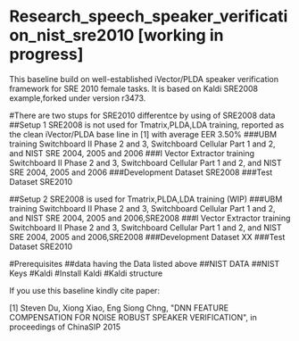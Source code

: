 # Research_speech_speaker_verification_nist_sre2010 [working in progress]




This baseline build on well-established iVector/PLDA speaker verification framework for SRE 2010 female tasks.
It is based on Kaldi SRE2008 example,forked under version r3473.

#There are two stups for SRE2010 differentce by using of SRE2008 data
##Setup 1 
SRE2008 is not used for Tmatrix,PLDA,LDA training, reported as the clean iVector/PLDA base line in [1] with average EER 3.50%
###UBM training
Switchboard II Phase 2 and 3, Switchboard Cellular Part 1 and 2, and NIST SRE 2004, 2005 and 2006
###I Vector Extractor training
Switchboard II Phase 2 and 3, Switchboard Cellular Part 1 and 2, and NIST SRE 2004, 2005 and 2006
###Development Dataset
SRE2008
###Test Dataset
SRE2010

##Setup 2
SRE2008 is used for Tmatrix,PLDA,LDA training (WIP)
###UBM training
Switchboard II Phase 2 and 3, Switchboard Cellular Part 1 and 2, and NIST SRE 2004, 2005 and 2006,SRE2008
###I Vector Extractor training
Switchboard II Phase 2 and 3, Switchboard Cellular Part 1 and 2, and NIST SRE 2004, 2005 and 2006,SRE2008
###Development Dataset
XX
###Test Dataset
SRE2010

#Prerequisites
##data
having the Data listed above
##NIST DATA
##NIST Keys
#Kaldi
#Install Kaldi
#Kaldi structure


If you use this baseline kindly cite paper:

[1] Steven Du, Xiong Xiao, Eng Siong Chng, "DNN FEATURE COMPENSATION FOR NOISE ROBUST SPEAKER VERIFICATION", in proceedings of ChinaSIP 2015


